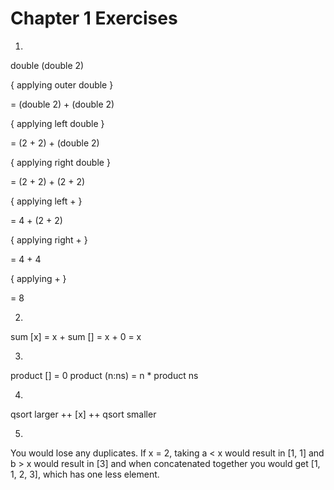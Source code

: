 # Chapter 1 Exercises

1.

double (double 2)

{ applying outer double }

 = (double 2) + (double 2)

{ applying left double }

 = (2 + 2) + (double 2)

{ applying right double }

 = (2 + 2) + (2 + 2)

{ applying left + }

= 4 + (2 + 2)

{ applying right + }

 = 4 + 4

{ applying + }

 = 8

2.

sum [x]
 = x + sum []
 = x + 0
 = x

3.

product []      = 0
product (n:ns)  = n * product ns

4.

qsort larger ++ [x] ++ qsort smaller

5.

You would lose any duplicates. If x = 2, taking a < x would result in [1, 1] and b > x would result in [3] and when concatenated together you would get [1, 1, 2, 3], which has one less element.
